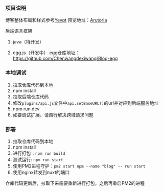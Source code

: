 ### 项目说明
博客整体布局和样式参考[Yevpt](https://www.yevpt.com/)
预览地址：[Arutoria](http://arutoria.com/)

后端语言框架

1. java（待开发）

2. egg.js（开发中）
   egg仓库地址：https://github.com/Chenwangdexiwang/Blog-egg

### 本地调试
1. 拉取仓库代码到本地
2. npm install
4. 拉取后端仓库代码
5. 修改`plugins/api.js`文件中`api.setBaseURL()`的url并对应到后端服务地址
6. npm run dev
7. 如要调试扩展，请自行解决跨域请求问题

### 部署

1. 拉取仓库代码到本地
2. npm install
3. 进行打包：`npm run build`
4. 测试运行: `npm run start`
5. 使用PM2进程守护：`pm2 start npm --name "blog" -- run start`
6. 使用nginx转发到nuxt的端口


仓库代码更新后，拉取下来需要重新进行打包，之后再重启PM2的进程


